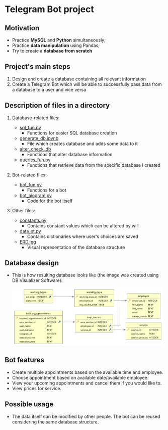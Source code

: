 # **Telegram Bot project**

## **Motivation**
- Practice **MySQL** and **Python** simultaneously;
- Practice **data manipulation** using Pandas;
- Try to create a **database from scratch**

## **Project's main steps** 
1. Design and create a database containing all relevant information 
2. Create a Telegram Bot which will be able to successfully pass data from a database to a user and vice versa

## **Description of files in a directory**
1. Database-related files:

    * <ins>sql_fun.py</ins>
        * Functions for easier SQL database creation
    * <ins>generate_db.ipynb</ins>
        * File which creates database and adds some data to it  
    * <ins>alter_check_db</ins>
        * Functions that alter database information
    * <ins>queries_fun.py</ins>
        * Functions that retrieve data from the specific database I created

2. Bot-related files:
    * <ins>bot_fun.py</ins>
        * Functions for a bot 
    * <ins>bot_aiogram.py</ins> 
        * Code for the bot itself

3. Other files:
    * <ins>constants.py</ins>
        * Contains constant values which can be altered by will
    * <ins>data_st.py</ins>
        * Contains dictionaries where user's choices are saved
    * <ins>ERD.jpg</ins>
        * Visual representation of the database structure

## **Database design**
* This is how resulting database looks like (the image was created using DB Visualizer Software): 
 
  ![DB structure](/ERD.jpg)

## **Bot features**
- Create multiple appointments based on the available time and employee.
- Choose appointment based on available date/available employee.
- View your upcoming appointments and cancel them if you would like to.
- View prices for service. 

## **Possible usage**
- The data itself can be modified by other people. The bot can be reused considering the same database structure.
